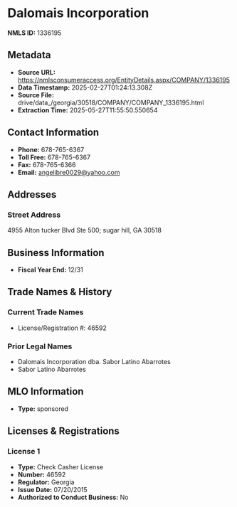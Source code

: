 # Dalomais Incorporation

**NMLS ID:** 1336195

## Metadata
- **Source URL:** https://nmlsconsumeraccess.org/EntityDetails.aspx/COMPANY/1336195
- **Data Timestamp:** 2025-02-27T01:24:13.308Z
- **Source File:** drive/data_/georgia/30518/COMPANY/COMPANY_1336195.html
- **Extraction Time:** 2025-05-27T11:55:50.550654

## Contact Information
- **Phone:** 678-765-6367
- **Toll Free:** 678-765-6367
- **Fax:** 678-765-6366
- **Email:** angelibre0029@yahoo.com

## Addresses
### Street Address
4955 Alton tucker Blvd Ste 500; sugar hill, GA 30518

## Business Information
- **Fiscal Year End:** 12/31

## Trade Names & History
### Current Trade Names
- License/Registration #: 46592

### Prior Legal Names
- Dalomais Incorporation dba. Sabor Latino Abarrotes
- Sabor Latino Abarrotes

## MLO Information
- **Type:** sponsored

## Licenses & Registrations

### License 1
- **Type:** Check Casher License
- **Number:** 46592
- **Regulator:** Georgia
- **Issue Date:** 07/20/2015
- **Authorized to Conduct Business:** No
